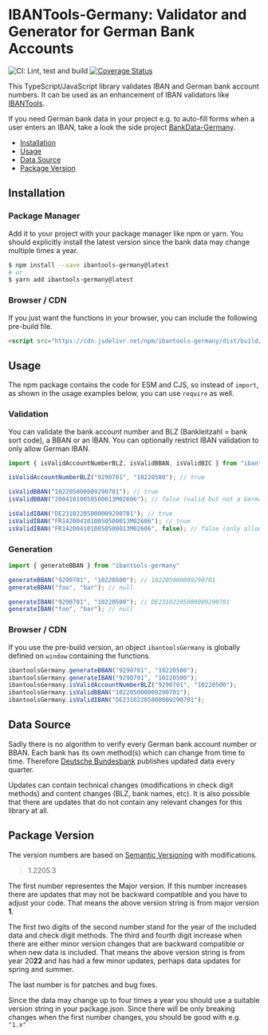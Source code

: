 # IBANTools-Germany: Validator and Generator for German Bank Accounts

![CI: Lint, test and build](https://github.com/baumerdev/ibantools-germany/workflows/Lint,%20test%20and%20build/badge.svg?branch=main)
[![Coverage Status](https://coveralls.io/repos/github/baumerdev/ibantools-germany/badge.svg?branch=main)](https://coveralls.io/github/baumerdev/ibantools-germany?branch=main)

This TypeScript/JavaScript library validates IBAN and German bank account
numbers. It can be used as an enhancement of IBAN validators like [IBANTools](https://simplify.github.io/ibantools/).

If you need German bank data in your project e.g. to auto-fill forms when a
user enters an IBAN, take a look the side project  [BankData-Germany](https://baumerdev.github.io/bankdata-germany/).

* [Installation](#installation)
* [Usage](#usage)
* [Data Source](#data-source)
* [Package Version](#package-version)

## Installation

### Package Manager

Add it to your project with your package manager like npm or yarn. You should
explicitly install the latest version since the bank data may change multiple
times a year.

```sh
$ npm install --save ibantools-germany@latest
# or
$ yarn add ibantools-germany@latest
```

### Browser / CDN

If you just want the functions in your browser, you can include the following
pre-build file.

```html
<script src="https://cdn.jsdelivr.net/npm/ibantools-germany/dist/build/browser.js"></script>
```

## Usage

The npm package contains the code for ESM and CJS, so instead of `import`, as
shown in the usage examples below, you can use `require` as well.

### Validation

You can validate the bank account number and BLZ (Bankleitzahl = bank sort
code), a BBAN or an IBAN. You can optionally restrict IBAN validation
to only allow German IBAN.

```javascript
import { isValidAccountNumberBLZ, isValidBBAN, isValidBIC } from "ibantools-germany"

isValidAccountNumberBLZ("9290701", "10220500"); // true

isValidBBAN("102205000009290701"); // true
isValidBBAN("20041010050500013M02606"); // false (valid but not a German BBAN)

isValidIBAN("DE23102205000009290701"); // true
isValidIBAN("FR1420041010050500013M02606"); // true
isValidIBAN("FR1420041010050500013M02606", false); // false (only allow German IBAN)
```

### Generation

```javascript
import { generateBBAN } from "ibantools-germany"

generateBBAN("9290701", "10220500"); // 102205000009290701
generateBBAN("foo", "bar"); // null

generateIBAN("9290701", "10220500"); // DE23102205000009290701
generateIBAN("foo", "bar"); // null
```

### Browser / CDN

If you use the pre-build version, an object `ibantoolsGermany` is globally
defined on `window` containing the functions.

```javascript
ibantoolsGermany.generateBBAN("9290701", "10220500");
ibantoolsGermany.generateIBAN("9290701", "10220500");
ibantoolsGermany.isValidAccountNumberBLZ("9290701", "10220500");
ibantoolsGermany.isValidBBAN("102205000009290701");
ibantoolsGermany.isValidIBAN("DE23102205000009290701");
```

## Data Source

Sadly there is no algorithm to verify every German bank account number or BBAN.
Each bank has its own method(s) which can change from time to time. Therefore
[Deutsche Bundesbank](https://www.bundesbank.de/en/tasks/payment-systems/services/bank-sort-codes/download-bank-sort-codes-626218)
publishes updated data every quarter.

Updates can contain technical changes (modifications in check digit methods)
and content changes (BLZ, bank names, etc). It is also possible that there
are updates that do not contain any relevant changes for this library at
all.

## Package Version

The version numbers are based on [Semantic Versioning](https://semver.org/)
with modifications.

> 1.2205.3

The first number representes the Major version. If this number increases there
are updates that may not be backward compatible and you have to adjust your
code. That means the above version string is from major version **1**.

The first two digits of the second number stand for the year of the included
data and check digit methods. The third and fourth digit increase when there
are either minor version changes that are backward compatible or when new data
is included. That means the above version string is from year 20**22** and
has had a few minor updates, perhaps data updates for spring and summer.

The last number is for patches and bug fixes.

Since the data may change up to four times a year you should use a suitable
version string in your package.json. Since there will be only breaking changes
when the first number changes, you should be good with e.g. `"1.x"`
